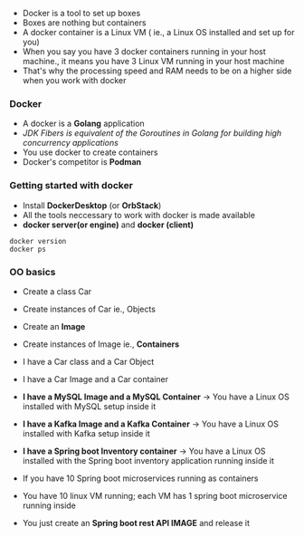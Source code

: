 * Docker is a tool to set up boxes
* Boxes are nothing but containers
* A docker container is a Linux VM ( ie., a Linux OS installed and set up for you)
* When you say you have 3 docker containers running in your host machine., it means you have 3 Linux VM running in your host machine
* That's why the processing speed and RAM needs to be on a higher side when you work with docker

### Docker 

* A docker is a **Golang** application
* *JDK Fibers is equivalent of the Goroutines in Golang for building high concurrency applications*
* You use docker to create containers
* Docker's competitor is **Podman**

### Getting started with docker

* Install **DockerDesktop** (or **OrbStack**)
* All the tools neccessary to work with docker is made available
* **docker server(or engine)** and **docker (client)**

```
docker version
docker ps
```

### OO basics

* Create a class Car
* Create instances of Car ie., Objects

* Create an **Image**
* Create instances of Image ie., **Containers**

* I have a Car class and a Car Object
* I have a Car Image and a Car container

* **I have a MySQL Image and a MySQL Container** -> You have a Linux OS installed with MySQL setup inside it
* **I have a Kafka Image and a Kafka Container** -> You have a Linux OS installed with Kafka setup inside it
* **I have a Spring boot Inventory container** -> You have a Linux OS installed with the Spring boot inventory application running inside it
* If you have 10 Spring boot microservices running as containers
* You have 10 linux VM running; each VM has 1 spring boot microservice running inside
* You just create an **Spring boot rest API IMAGE** and release it




























